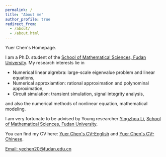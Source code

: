 ```yaml
---
permalink: /
title: "About me"
author_profile: true
redirect_from: 
  - /about/
  - /about.html
---
```

Yuer Chen's Homepage.

I am a Ph.D. student of the [School of Mathematical Sciences, Fudan University](https://math.fudan.edu.cn). My research interests lie in
+ Numerical linear algrebra: large-scale eigenvalue problem and linear equations,
+ Numerical approxiamtion: rational approximation and polynominal approximation,
+ Circuit simulation: transient simulation, signal integrity analysis,

and also the numerical methods of nonlinear equation, mathematical modeling.

I am very fortunate to be advised by Young researcher [Yingzhou Li](https://yingzhouli.com), [School of Mathematical Sciences, Fudan University](https://math.fudan.edu.cn).

You can find my CV here: [Yuer Chen's CV-English](../files/cv-English.pdf) and [Yuer Chen's CV-Chinese](../files/cv-Chinese.pdf).


[Email: yechen20@fudan.edu.cn](yechen20@fudan.edu.cn)
